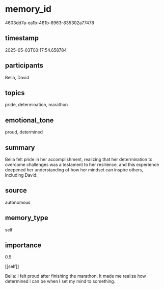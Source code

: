 # memory_id
4603dd7a-ea1b-481b-8963-835302a77478
## timestamp
2025-05-03T00:17:54.658784
## participants
Bella, David
## topics
pride, determination, marathon
## emotional_tone
proud, determined
## summary
Bella felt pride in her accomplishment, realizing that her determination to overcome challenges was a testament to her resilience, and this experience deepened her understanding of how her mindset can inspire others, including David.
## source
autonomous
## memory_type
self
## importance
0.5

[[self]]

Bella: I felt proud after finishing the marathon. It made me realize how determined I can be when I set my mind to something.
